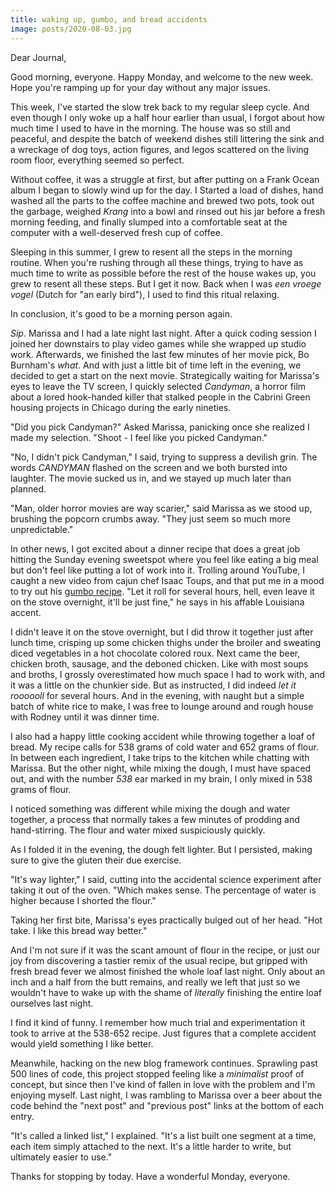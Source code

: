 ```yaml
---
title: waking up, gumbo, and bread accidents
image: posts/2020-08-03.jpg
---
```


Dear Journal,

Good morning, everyone.  Happy Monday, and welcome to the new week.
Hope you're ramping up for your day without any major issues.

This week, I've started the slow trek back to my regular sleep cycle.
And even though I only woke up a half hour earlier than usual, I
forgot about how much time I used to have in the morning.  The house
was so still and peaceful, and despite the batch of weekend dishes
still littering the sink and a wreckage of dog toys, action figures,
and legos scattered on the living room floor, everything seemed so
perfect.

Without coffee, it was a struggle at first, but after putting on a
Frank Ocean album I began to slowly wind up for the day.  I Started a
load of dishes, hand washed all the parts to the coffee machine and
brewed two pots, took out the garbage, weighed _Krang_ into a bowl and
rinsed out his jar before a fresh morning feeding, and finally slumped
into a comfortable seat at the computer with a well-deserved fresh cup
of coffee.

Sleeping in this summer, I grew to resent all the steps in the morning
routine.  When you're rushing through all these things, trying to have
as much time to write as possible before the rest of the house wakes
up, you grew to resent all these steps.  But I get it now.  Back when
I was _een vroege vogel_ (Dutch for "an early bird"), I used to find
this ritual relaxing.

In conclusion, it's good to be a morning person again.

_Sip_.  Marissa and I had a late night last night.  After a quick
coding session I joined her downstairs to play video games while she
wrapped up studio work.  Afterwards, we finished the last few minutes
of her movie pick, Bo Burnham's _what_.  And with just a little bit of
time left in the evening, we decided to get a start on the next movie.
Strategically waiting for Marissa's eyes to leave the TV screen, I
quickly selected _Candyman_, a horror film about a lored hook-handed
killer that stalked people in the Cabrini Green housing projects in
Chicago during the early nineties.

"Did you pick Candyman?" Asked Marissa, panicking once she realized I
made my selection.  "Shoot - I feel like you picked Candyman."

"No, I didn't pick Candyman," I said, trying to suppress a devilish
grin.  The words _CANDYMAN_ flashed on the screen and we both bursted
into laughter.  The movie sucked us in, and we stayed up much later
than planned.

"Man, older horror movies are way scarier," said Marissa as we stood
up, brushing the popcorn crumbs away.  "They just seem so much more
unpredictable."

In other news, I got excited about a dinner recipe that does a great
job hitting the Sunday evening sweetspot where you feel like eating a
big meal but don't feel like putting a lot of work into it.  Trolling
around YouTube, I caught a new video from cajun chef Isaac Toups, and
that put me in a mood to try out his [gumbo recipe].  "Let it roll for
several hours, hell, even leave it on the stove overnight, it'll be
just fine," he says in his affable Louisiana accent.

I didn't leave it on the stove overnight, but I did throw it together
just after lunch time, crisping up some chicken thighs under the
broiler and sweating diced vegetables in a hot chocolate colored roux.
Next came the beer, chicken broth, sausage, and the deboned chicken.
Like with most soups and broths, I grossly overestimated how much
space I had to work with, and it was a little on the chunkier side.
But as instructed, I did indeed _let it roooooll_ for several hours.
And in the evening, with naught but a simple batch of white rice to
make, I was free to lounge around and rough house with Rodney until it
was dinner time.

I also had a happy little cooking accident while throwing together a
loaf of bread.  My recipe calls for 538 grams of cold water and 652
grams of flour.  In between each ingredient, I take trips to the
kitchen while chatting with Marissa.  But the other night, while
mixing the dough, I must have spaced out, and with the number _538_
ear marked in my brain, I only mixed in 538 grams of flour.

I noticed something was different while mixing the dough and water
together, a process that normally takes a few minutes of prodding and
hand-stirring.  The flour and water mixed suspiciously quickly.

As I folded it in the evening, the dough felt lighter.  But I
persisted, making sure to give the gluten their due exercise.

"It's way lighter," I said, cutting into the accidental science
experiment after taking it out of the oven.  "Which makes sense.  The
percentage of water is higher because I shorted the flour."

Taking her first bite, Marissa's eyes practically bulged out of her
head.  "Hot take.  I like this bread way better."

And I'm not sure if it was the scant amount of flour in the recipe, or
just our joy from discovering a tastier remix of the usual recipe, but
gripped with fresh bread fever we almost finished the whole loaf last
night.  Only about an inch and a half from the butt remains, and
really we left that just so we wouldn't have to wake up with the shame
of _literally_ finishing the entire loaf ourselves last night.

I find it kind of funny.  I remember how much trial and
experimentation it took to arrive at the 538-652 recipe.  Just figures
that a complete accident would yield something I like better.

Meanwhile, hacking on the new blog framework continues.  Sprawling
past 500 lines of code, this project stopped feeling like a
_minimalist_ proof of concept, but since then I've kind of fallen in
love with the problem and I'm enjoying myself.  Last night, I was
rambling to Marissa over a beer about the code behind the "next post"
and "previous post" links at the bottom of each entry.

"It's called a linked list," I explained.  "It's a list built one
segment at a time, each item simply attached to the next.  It's a
little harder to write, but ultimately easier to use."

Thanks for stopping by today.  Have a wonderful Monday, everyone.

[gumbo recipe]: https://youtu.be/76JXtB7JFQY
